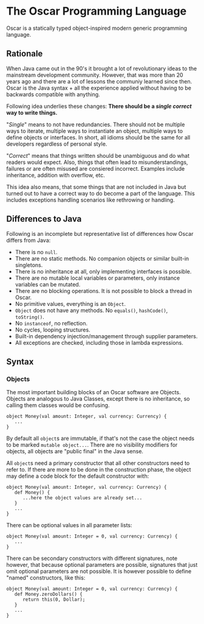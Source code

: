 # The Oscar Programming Language

Oscar is a statically typed object-inspired modern generic programming language.

## Rationale

When Java came out in the 90's it brought a lot of revolutionary ideas to the mainstream development community. However, that was more than 20 years ago and there are a lot of lessons the communiy learned since then. Oscar is the Java syntax + all the experience applied without having to be backwards compatible with anything.

Following idea underlies these changes: **There should be a *single* *correct* way to write things.**

"*Single*" means to not have redundancies. There should not be multiple ways to iterate, multiple ways to instantiate an object, multiple ways to define objects or interfaces. In short, all idioms should be the same for all developers regardless of personal style.

"*Correct*" means that things written should be unambiguous and do what readers would expect. Also, things that often lead to misunderstandings, failures or are often misused are consiered incorrect. Examples include inheritance, addition with overflow, etc.

This idea also means, that some things that are not included in Java but turned out to have a correct way to do become a part of the language. This includes exceptions handling scenarios like rethrowing or handling.
 
 ## Differences to Java
 
 Following is an incomplete but representative list of differences how Oscar differs from Java:
 
  * There is no `null`.
  * There are no static methods. No companion objects or similar built-in singletons.
  * There is no inheritance at all, only implementing interfaces is possible.
  * There are no mutable local variables or parameters, only instance variables can be mutated.
  * There are no blocking operations. It is not possible to block a thread in Oscar.
  * No primitive values, everything is an `Object`.
  * `Object` does not have any methods. No `equals()`, `hashCode()`, `toString()`.
  * No `instanceof`, no reflection.
  * No cycles, looping structures.
  * Built-in dependency injection/management through supplier parameters.
  * All exceptions are checked, including those in lambda expressions.

## Syntax

### Objects

The most important building blocks of an Oscar software are Objects. Objects are analogous to Java Classes, except there is no inheritance, so calling them classes would be confusing.

```oscar
object Money(val amount: Integer, val currency: Currency) {
   ...
}
```

By default all `object`s are immutable, if that's not the case the object needs to be marked `mutable object...`. There are no visibility modifiers for objects, all objects are "public final" in the Java sense.

All `object`s need a primary constructor that all other constructors need to refer to. If there are more to be done in the construction phase, the object may define a code block for the default constructor with:

```oscar
object Money(val amount: Integer, val currency: Currency) {
   def Money() {
      ...here the object values are already set...
   }
   ...
}
```

There can be optional values in all parameter lists:

```oscar
object Money(val amount: Integer = 0, val currency: Currency) {
   ...
}
```

There can be secondary constructors with different signatures, note however, that because optional parameters are possible, signatures that just omit optional parameters are not possible. It is however possible to define "named" constructors, like this:

```oscar
object Money(val amount: Integer = 0, val currency: Currency) {
   def Money.zeroDollars() {
      return this(0, Dollar);
   }
   ...
}
```
